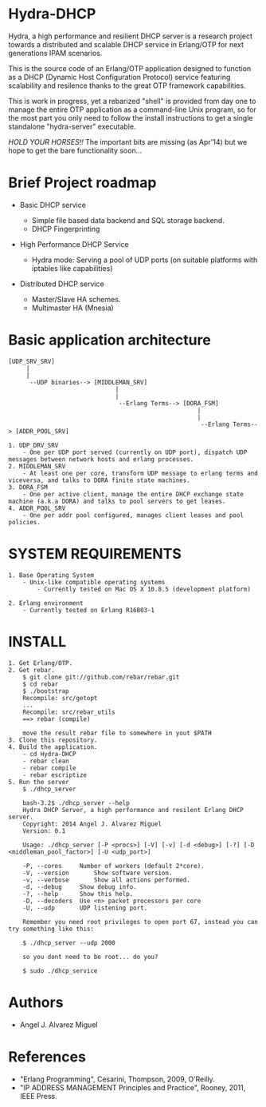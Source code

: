 Hydra-DHCP
==========

Hydra, a high performance and resilient DHCP server is a research project towards a distributed and scalable 
DHCP service in Erlang/OTP for next generations IPAM scenarios.

This is the source code of an Erlang/OTP application designed to function as a DHCP (Dynamic Host Configuration Protocol)
service featuring scalability and resilence thanks to the great OTP framework capabilities.

This is work in progress, yet a rebarized "shell" is provided from day one to manage the entire OTP application as a command-line
Unix program, so for the most part you only need to follow the install instructions to get a single standalone "hydra-server" executable.

*HOLD YOUR HORSES!!*  The important bits are missing (as Apr'14) but we hope to get the bare functionality soon...


Brief Project roadmap
======================

- Basic DHCP service
	- Simple file based data backend and SQL storage backend.
	- DHCP Fingerprinting

- High Performance DHCP Service
	- Hydra mode: Serving a pool of UDP ports (on suitable platforms with iptables like capabilities)

- Distributed DHCP service
	- Master/Slave HA schemes.
	- Multimaster HA (Mnesia)


Basic application architecture
==============================

	[UDP_SRV_SRV] 
	     |
	     |
	      --UDP binaries--> [MIDDLEMAN_SRV] 
	                              |
	                              |
	                               --Erlang Terms--> [DORA_FSM]
	                                                     |
	                                                     |
	                                                      --Erlang Terms--> [ADDR_POOL_SRV]

	1. UDP_DRV_SRV
		- One per UDP port served (currently on UDP port), dispatch UDP messages between network hosts and erlang processes.
	2. MIDDLEMAN_SRV
		- At least one per core, transform UDP message to erlang terms and viceversa, and talks to DORA finite state machines.  
	3. DORA_FSM
		- One per active client, manage the entire DHCP exchange state machine (a.k.a DORA) and talks to pool servers to get leases.
	4. ADDR_POOL_SRV
		- One per addr pool configured, manages client leases and pool policies.

SYSTEM REQUIREMENTS
===================

	1. Base Operating System
		- Unix-like compatible operating systems
			- Currently tested on Mac OS X 10.8.5 (development platform)

	2. Erlang environment
		- Currently tested on Erlang R16B03-1


INSTALL
=======

	1. Get Erlang/OTP.
	2. Get rebar.
		$ git clone git://github.com/rebar/rebar.git
		$ cd rebar
		$ ./bootstrap
		Recompile: src/getopt
		...
		Recompile: src/rebar_utils
		==> rebar (compile)

		move the result rebar file to somewhere in yout $PATH
	3. Clone this repository.
	4. Build the application.
		- cd Hydra-DHCP
		- rebar clean
		- rebar compile
		- rebar escriptize
	5. Run the server
		$ ./dhcp_server

		bash-3.2$ ./dhcp_server --help
		Hydra DHCP Server, a high performance and resilent Erlang DHCP server.
		Copyright: 2014 Angel J. Alvarez Miguel
		Version: 0.1

		Usage: ./dhcp_server [-P <procs>] [-V] [-v] [-d <debug>] [-?] [-D <middleman_pool_factor>] [-U <udp_port>]

  		-P, --cores		Number of workers (default 2*core).
  		-V, --version		Show software version.
  		-v, --verbose		Show all actions performed.
  		-d, --debug		Show debug info.
  		-?, --help		Show this help.
  		-D, --decoders	Use <n> packet processors per core
  		-U, --udp		UDP listening port.

  		Remember you need root privileges to open port 67, instead you can try something like this:

  		$ ./dhcp_server --udp 2000

  		so you dont need to be root... do you? 

  		$ sudo ./dhcp_service




Authors
=======

- Angel J. Alvarez Miguel <angeljalvarezmiguel at gmail dot com>



References
==========

- "Erlang Programming", Cesarini, Thompson, 2009, O’Reilly. 
- "IP ADDRESS MANAGEMENT Principles and Practice", Rooney, 2011, IEEE Press.